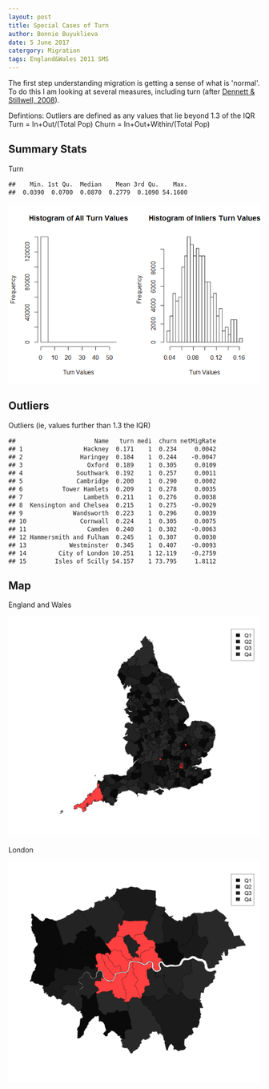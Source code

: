 ```yaml
---
layout: post
title: Special Cases of Turn
author: Bonnie Buyuklieva
date: 5 June 2017
catergory: Migration
tags: England&Wales 2011 SMS
---
```


The first step understanding migration is getting a sense of what is 'normal'.
To do this I am looking at several measures, including turn (after [Dennett & Stillwell, 2008](https://www.researchonline.org.uk/sds/search/download.do%3Bjsessionid=B8F5D490363B64052BC2400530827BDB?ref=A20797)).

Defintions:
Outliers are defined as any values that lie beyond 1.3 of the IQR 
Turn = In+Out/(Total Pop) Churn = In+Out+Within/(Total Pop)

Summary Stats
-------------

Turn

    ##    Min. 1st Qu.  Median    Mean 3rd Qu.    Max. 
    ##  0.0390  0.0700  0.0870  0.2779  0.1090 54.1600

![](images/HistoT-1.png)

Outliers
--------

Outliers (ie, values further than 1.3 the IQR)

    ##                      Name   turn medi  churn netMigRate
    ## 1                 Hackney  0.171    1  0.234     0.0042
    ## 2                Haringey  0.184    1  0.244    -0.0047
    ## 3                  Oxford  0.189    1  0.305     0.0109
    ## 4               Southwark  0.192    1  0.257     0.0011
    ## 5               Cambridge  0.200    1  0.290     0.0002
    ## 6           Tower Hamlets  0.209    1  0.278     0.0035
    ## 7                 Lambeth  0.211    1  0.276     0.0038
    ## 8  Kensington and Chelsea  0.215    1  0.275    -0.0029
    ## 9              Wandsworth  0.223    1  0.296     0.0039
    ## 10               Cornwall  0.224    1  0.305     0.0075
    ## 11                 Camden  0.240    1  0.302    -0.0063
    ## 12 Hammersmith and Fulham  0.245    1  0.307     0.0030
    ## 13            Westminster  0.345    1  0.407    -0.0093
    ## 14         City of London 10.251    1 12.119    -0.2759
    ## 15        Isles of Scilly 54.157    1 73.795     1.8112

Map
---

England and Wales

![](/images/mapDRAW-1.png)

London

![](/images/mapDRAW_lnd-1.png)
